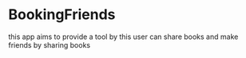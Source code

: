 # BookingFriends
this app aims to provide a tool by this user can share books and make friends by sharing books
